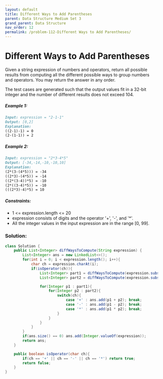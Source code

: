 ```yaml
---
layout: default
title: Different Ways to Add Parentheses
parent: Data Structure Medium Set 3
grand_parent: Data Structure
nav_order: 12
permalink: /problem-112-Different Ways to Add Parentheses/
---
```

# Different Ways to Add Parentheses
Given a string expression of numbers and operators, return all possible results from computing all the different possible ways to group numbers and operators. You may return the answer in any order.

The test cases are generated such that the output values fit in a 32-bit integer and the number of different results does not exceed 104.

##### Example 1:
```markdown
Input: expression = "2-1-1"
Output: [0,2]
Explanation:
((2-1)-1) = 0
(2-(1-1)) = 2
```
##### Example 2:
```markdown
Input: expression = "2*3-4*5"
Output: [-34,-14,-10,-10,10]
Explanation:
(2*(3-(4*5))) = -34
((2*3)-(4*5)) = -14
((2*(3-4))*5) = -10
(2*((3-4)*5)) = -10
(((2*3)-4)*5) = 10
```
##### Constraints:
* 1 <= expression.length <= 20
* expression consists of digits and the operator '+', '-', and '*'.
* All the integer values in the input expression are in the range [0, 99].

### Solution:
```java
class Solution {
    public List<Integer> diffWaysToCompute(String expression) {
        List<Integer> ans = new LinkedList<>();
        for(int i = 0; i < expression.length(); i++){
            char ch = expression.charAt(i);
            if(isOperator(ch)){
                List<Integer> part1 = diffWaysToCompute(expression.substring(0,i));
                List<Integer> part2 = diffWaysToCompute(expression.substring(i + 1));

                for(Integer p1 : part1){
                    for(Integer p2 : part2){
                        switch(ch){
                            case '+' : ans.add(p1 + p2); break;
                            case '-' : ans.add(p1 - p2); break;
                            case '*' : ans.add(p1 * p2); break;
                        }
                    }
                }
            }
        }
        if(ans.size() == 0) ans.add(Integer.valueOf(expression));
        return ans;
    }

    public boolean isOperator(char ch){
        if(ch == '+' || ch == '-' || ch == '*') return true;
        return false;
    }
}
```